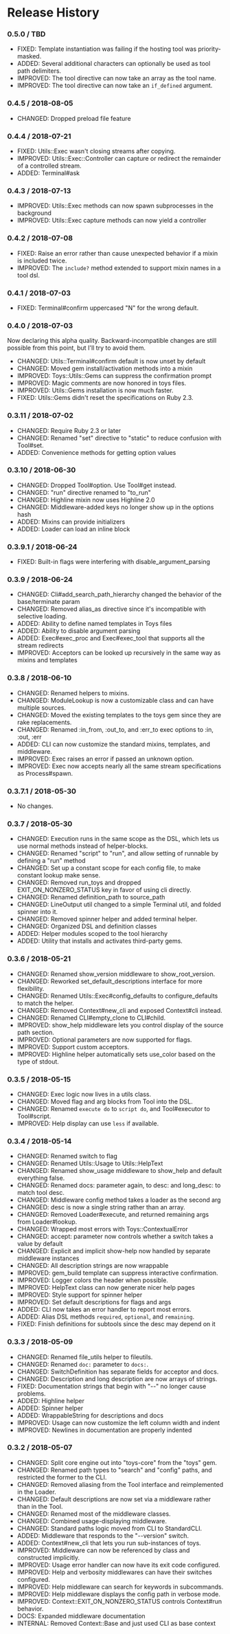 # Release History

### 0.5.0 / TBD

* FIXED: Template instantiation was failing if the hosting tool was priority-masked.
* ADDED: Several additional characters can optionally be used as tool path delimiters.
* IMPROVED: The tool directive can now take an array as the tool name.
* IMPROVED: The tool directive can now take an `if_defined` argument.

### 0.4.5 / 2018-08-05

* CHANGED: Dropped preload file feature

### 0.4.4 / 2018-07-21

* FIXED: Utils::Exec wasn't closing streams after copying.
* IMPROVED: Utils::Exec::Controller can capture or redirect the remainder of a controlled stream.
* ADDED: Terminal#ask

### 0.4.3 / 2018-07-13

* IMPROVED: Utils::Exec methods can now spawn subprocesses in the background
* IMPROVED: Utils::Exec capture methods can now yield a controller

### 0.4.2 / 2018-07-08

* FIXED: Raise an error rather than cause unexpected behavior if a mixin is included twice.
* IMPROVED: The `include?` method extended to support mixin names in a tool dsl.

### 0.4.1 / 2018-07-03

* FIXED: Terminal#confirm uppercased "N" for the wrong default.

### 0.4.0 / 2018-07-03

Now declaring this alpha quality. Backward-incompatible changes are still
possible from this point, but I'll try to avoid them.

* CHANGED: Utils::Terminal#confirm default is now unset by default
* CHANGED: Moved gem install/activation methods into a mixin
* IMPROVED: Toys::Utils::Gems can suppress the confirmation prompt
* IMPROVED: Magic comments are now honored in toys files.
* IMPROVED: Utils::Gems installation is now much faster.
* FIXED: Utils::Gems didn't reset the specifications on Ruby 2.3.

### 0.3.11 / 2018-07-02

* CHANGED: Require Ruby 2.3 or later
* CHANGED: Renamed "set" directive to "static" to reduce confusion with Tool#set.
* ADDED: Convenience methods for getting option values

### 0.3.10 / 2018-06-30

* CHANGED: Dropped Tool#option. Use Tool#get instead.
* CHANGED: "run" directive renamed to "to_run"
* CHANGED: Highline mixin now uses Highline 2.0
* CHANGED: Middleware-added keys no longer show up in the options hash
* ADDED: Mixins can provide initializers
* ADDED: Loader can load an inline block

### 0.3.9.1 / 2018-06-24

* FIXED: Built-in flags were interfering with disable_argument_parsing

### 0.3.9 / 2018-06-24

* CHANGED: Cli#add_search_path_hierarchy changed the behavior of the base/terminate param
* CHANGED: Removed alias_as directive since it's incompatible with selective loading.
* ADDED: Ability to define named templates in Toys files
* ADDED: Ability to disable argument parsing
* ADDED: Exec#exec_proc and Exec#exec_tool that supports all the stream redirects
* IMPROVED: Acceptors can be looked up recursively in the same way as mixins and templates

### 0.3.8 / 2018-06-10

* CHANGED: Renamed helpers to mixins.
* CHANGED: ModuleLookup is now a customizable class and can have multiple sources.
* CHANGED: Moved the existing templates to the toys gem since they are rake replacements.
* CHANGED: Renamed :in_from, :out_to, and :err_to exec options to :in, :out, :err
* ADDED: CLI can now customize the standard mixins, templates, and middleware.
* IMPROVED: Exec raises an error if passed an unknown option.
* IMPROVED: Exec now accepts nearly all the same stream specifications as Process#spawn.

### 0.3.7.1 / 2018-05-30

* No changes.

### 0.3.7 / 2018-05-30

* CHANGED: Execution runs in the same scope as the DSL, which lets us use normal methods instead of helper-blocks.
* CHANGED: Renamed "script" to "run", and allow setting of runnable by defining a "run" method
* CHANGED: Set up a constant scope for each config file, to make constant lookup make sense.
* CHANGED: Removed run_toys and dropped EXIT_ON_NONZERO_STATUS key in favor of using cli directly.
* CHANGED: Renamed definition_path to source_path
* CHANGED: LineOutput util changed to a simple Terminal util, and folded spinner into it.
* CHANGED: Removed spinner helper and added terminal helper.
* CHANGED: Organized DSL and definition classes
* ADDED: Helper modules scoped to the tool hierarchy
* ADDED: Utility that installs and activates third-party gems.

### 0.3.6 / 2018-05-21

* CHANGED: Renamed show_version middleware to show_root_version.
* CHANGED: Reworked set_default_descriptions interface for more flexibility.
* CHANGED: Renamed Utils::Exec#config_defaults to configure_defaults to match the helper.
* CHANGED: Removed Context#new_cli and exposed Context#cli instead.
* CHANGED: Renamed CLI#empty_clone to CLI#child.
* IMPROVED: show_help middleware lets you control display of the source path section.
* IMPROVED: Optional parameters are now supported for flags.
* IMPROVED: Support custom acceptors.
* IMPROVED: Highline helper automatically sets use_color based on the type of stdout.

### 0.3.5 / 2018-05-15

* CHANGED: Exec logic now lives in a utils class.
* CHANGED: Moved flag and arg blocks from Tool into the DSL.
* CHANGED: Renamed `execute do` to `script do`, and Tool#executor to Tool#script.
* IMPROVED: Help display can use `less` if available.

### 0.3.4 / 2018-05-14

* CHANGED: Renamed switch to flag
* CHANGED: Renamed Utils::Usage to Utils::HelpText
* CHANGED: Renamed show_usage middleware to show_help and default everything false.
* CHANGED: Renamed docs: parameter again, to desc: and long_desc: to match tool desc.
* CHANGED: Middleware config method takes a loader as the second arg
* CHANGED: desc is now a single string rather than an array.
* CHANGED: Removed Loader#execute, and returned remaining args from Loader#lookup.
* CHANGED: Wrapped most errors with Toys::ContextualError
* CHANGED: accept: parameter now controls whether a switch takes a value by default
* CHANGED: Explicit and implicit show-help now handled by separate middleware instances
* CHANGED: All description strings are now wrappable
* IMPROVED: gem_build template can suppress interactive confirmation.
* IMPROVED: Logger colors the header when possible.
* IMPROVED: HelpText class can now generate nicer help pages
* IMPROVED: Style support for spinner helper
* IMPROVED: Set default descriptions for flags and args
* ADDED: CLI now takes an error handler to report most errors.
* ADDED: Alias DSL methods `required`, `optional`, and `remaining`.
* FIXED: Finish definitions for subtools since the desc may depend on it

### 0.3.3 / 2018-05-09

* CHANGED: Renamed file_utils helper to fileutils.
* CHANGED: Renamed `doc:` parameter to `docs:`.
* CHANGED: SwitchDefinition has separate fields for acceptor and docs.
* CHANGED: Description and long description are now arrays of strings.
* FIXED: Documentation strings that begin with "--" no longer cause problems.
* ADDED: Highline helper
* ADDED: Spinner helper
* ADDED: WrappableString for descriptions and docs
* IMPROVED: Usage can now customize the left column width and indent
* IMPROVED: Newlines in documentation are properly indented

### 0.3.2 / 2018-05-07

* CHANGED: Split core engine out into "toys-core" from the "toys" gem.
* CHANGED: Renamed path types to "search" and "config" paths, and restricted the former to the CLI.
* CHANGED: Removed aliasing from the Tool interface and reimplemented in the Loader.
* CHANGED: Default descriptions are now set via a middleware rather than in the Tool.
* CHANGED: Renamed most of the middleware classes.
* CHANGED: Combined usage-displaying middleware.
* CHANGED: Standard paths logic moved from CLI to StandardCLI.
* ADDED: Middleware that responds to the "--version" switch.
* ADDED: Context#new_cli that lets you run sub-instances of toys.
* IMPROVED: Middleware can now be referenced by class and constructed implicitly.
* IMPROVED: Usage error handler can now have its exit code configured.
* IMPROVED: Help and verbosity middlewares can have their switches configured.
* IMPROVED: Help middleware can search for keywords in subcommands.
* IMPROVED: Help middleware displays the config path in verbose mode.
* IMPROVED: Context::EXIT_ON_NONZERO_STATUS controls Context#run behavior.
* DOCS: Expanded middleware documentation
* INTERNAL: Removed Context::Base and just used CLI as base context
